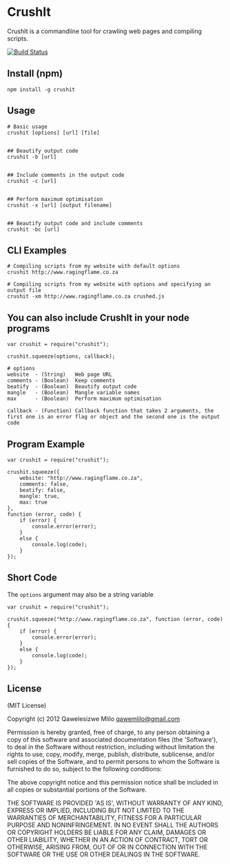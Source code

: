 # CrushIt

CrushIt is a commandline tool for crawling web pages and compiling scripts.

[![Build Status](https://travis-ci.org/qawemlilo/crushit.png)](https://travis-ci.org/qawemlilo/crushit)


## Install (npm)
```
npm install -g crushit
```

## Usage
```
# Basic usage
crushit [options] [url] [file]


## Beautify output code 
crushit -b [url]


## Include comments in the output code
crushit -c [url]


## Perform maximum optimisation
crushit -x [url] [output filename]


## Beautify output code and include comments
crushit -bc [url]
```

## CLI Examples
```
# Compiling scripts from my website with default options
crushit http://www.ragingflame.co.za

# Compiling scripts from my website with options and specifying an output file
crushit -xm http://www.ragingflame.co.za crushed.js
```

## You can also include CrushIt in your node programs
```
var crushit = require("crushit");

crushit.squeeze(options, callback);

# options
website  - (String)   Web page URL
comments - (Boolean)  Keep comments
beatify  - (Boolean)  Beautify output code
mangle   - (Boolean)  Mangle variable names
max      - (Boolean)  Perform maximum optimisation

callback - (Function) Callback function that takes 2 arguments, the first one is an error flag or object and the second one is the output code
```


## Program Example
```
var crushit = require("crushit");

crushit.squeeze({
    website: "http://www.ragingflame.co.za",
    comments: false,
    beatify: false,
    mangle: true,
    max: true
}, 
function (error, code) {
    if (error) {
        console.error(error);   
    }
    else {
        console.log(code);
    }
});
```


## Short Code

The `options` argument may also be a string variable
```
var crushit = require("crushit");

crushit.squeeze("http://www.ragingflame.co.za", function (error, code) {
    if (error) {
        console.error(error);   
    }
    else {
        console.log(code);
    }
});
```



## License

(MIT License)

Copyright (c) 2012 Qawelesizwe Mlilo <qawemlilo@gmail.com>

Permission is hereby granted, free of charge, to any person obtaining a copy of this software and associated documentation files (the 'Software'), to deal in the Software without restriction, including without limitation the rights to use, copy, modify, merge, publish, distribute, sublicense, and/or sell copies of the Software, and to permit persons to whom the Software is furnished to do so, subject to the following conditions:

The above copyright notice and this permission notice shall be included in all copies or substantial portions of the Software.

THE SOFTWARE IS PROVIDED 'AS IS', WITHOUT WARRANTY OF ANY KIND, EXPRESS OR IMPLIED, INCLUDING BUT NOT LIMITED TO THE WARRANTIES OF MERCHANTABILITY, FITNESS FOR A PARTICULAR PURPOSE AND NONINFRINGEMENT. IN NO EVENT SHALL THE AUTHORS OR COPYRIGHT HOLDERS BE LIABLE FOR ANY CLAIM, DAMAGES OR OTHER LIABILITY, WHETHER IN AN ACTION OF CONTRACT, TORT OR OTHERWISE, ARISING FROM, OUT OF OR IN CONNECTION WITH THE SOFTWARE OR THE USE OR OTHER DEALINGS IN THE SOFTWARE.